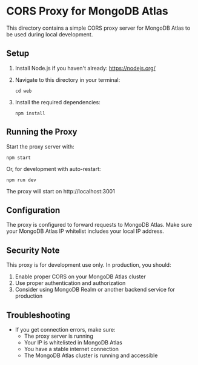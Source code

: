 # CORS Proxy for MongoDB Atlas

This directory contains a simple CORS proxy server for MongoDB Atlas to be used during local development.

## Setup

1. Install Node.js if you haven't already: https://nodejs.org/

2. Navigate to this directory in your terminal:
   ```
   cd web
   ```

3. Install the required dependencies:
   ```
   npm install
   ```

## Running the Proxy

Start the proxy server with:
```
npm start
```

Or, for development with auto-restart:
```
npm run dev
```

The proxy will start on http://localhost:3001

## Configuration

The proxy is configured to forward requests to MongoDB Atlas. Make sure your MongoDB Atlas IP whitelist includes your local IP address.

## Security Note

This proxy is for development use only. In production, you should:
1. Enable proper CORS on your MongoDB Atlas cluster
2. Use proper authentication and authorization
3. Consider using MongoDB Realm or another backend service for production

## Troubleshooting

- If you get connection errors, make sure:
  - The proxy server is running
  - Your IP is whitelisted in MongoDB Atlas
  - You have a stable internet connection
  - The MongoDB Atlas cluster is running and accessible
